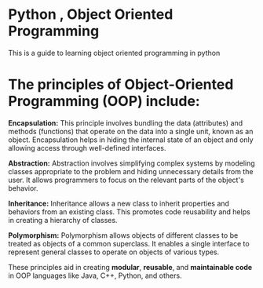 # Python , Object Oriented Programming

This is a guide to learning object oriented programming in python

# The principles of Object-Oriented Programming (OOP) include:

**Encapsulation:** This principle involves bundling the data (attributes) and methods (functions) that operate on the data into a single unit, known as an object. Encapsulation helps in hiding the internal state of an object and only allowing access through well-defined interfaces.

**Abstraction:** Abstraction involves simplifying complex systems by modeling classes appropriate to the problem and hiding unnecessary details from the user. It allows programmers to focus on the relevant parts of the object's behavior.

**Inheritance:** Inheritance allows a new class to inherit properties and behaviors from an existing class. This promotes code reusability and helps in creating a hierarchy of classes.

**Polymorphism:** Polymorphism allows objects of different classes to be treated as objects of a common superclass. It enables a single interface to represent general classes to operate on objects of various types.

These principles aid in creating **modular**, **reusable**, and **maintainable code** in OOP languages like Java, C++, Python, and others.
